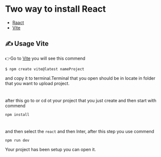# Two way to install React

- [Raact](https://react.dev/learn/start-a-new-react-project)
- [Vite](https://vitejs.dev/guide/)

## ✍ Usage Vite

👉Go to [Vite](https://vitejs.dev/guide/) you will see this commend

```
$ npm create vite@latest nameProject
```

and copy it to terminal.Terminal that you open should be in locate in folder that you want to upload project.

#

after this go to or cd ot your project that you just create and then start with commend

```
npm install
```

#

and then select the `react` and then Inter, after this step you use commend

```
npm run dev
```

Your project has been setup you can open it.

#
